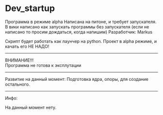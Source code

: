 Dev_startup
===========

Программа в режиме alpha 
Написана на питоне, и требует запускателя. В вики написано как запускать программы без запускателя (если не написано то просим дождаться, когда напишим)
Разработчик: Markus

Скрипт будет работать как лаунчер на python. Проект в alpha режиме, и качать его НЕ НАДО!
__________________________________
ВНИМАНИЕ!!!                       
Программа не готова к эксплутации 
__________________________________
Развитие на данный момент:
Подготовка ядра, опоры, для создание остального.

__________________________________
Инфо:

На данный момент нету.



